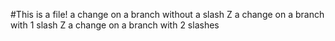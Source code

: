 #This is a file!
a change on a branch without a slash Z
a change on a branch with 1 slash Z
a change on a branch with 2 slashes
